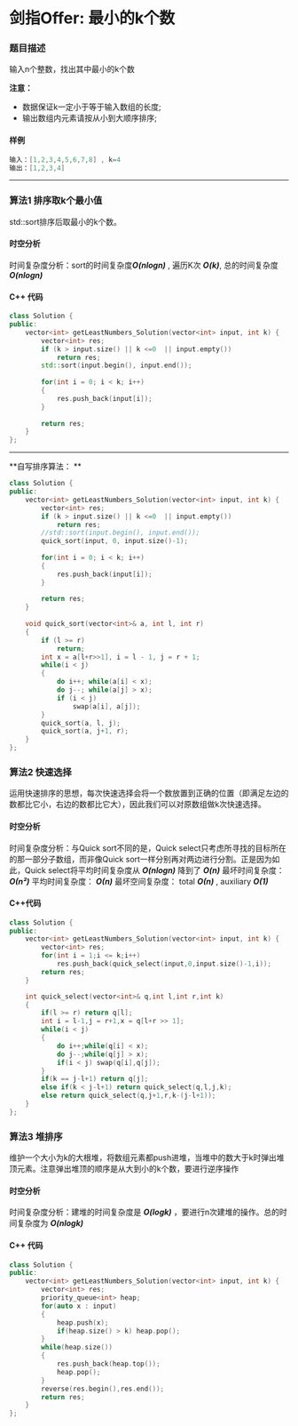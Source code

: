 # 剑指Offer: 最小的k个数

### 题目描述

  输入n个整数，找出其中最小的k个数 

**注意：**

- 数据保证k一定小于等于输入数组的长度;
- 输出数组内元素请按从小到大顺序排序;

#### 样例

```cpp
输入：[1,2,3,4,5,6,7,8] , k=4
输出：[1,2,3,4]
```

----------

### 算法1 排序取k个最小值

std::sort排序后取最小的k个数。

#### 时空分析

时间复杂度分析：sort的时间复杂度***O(nlogn)*** , 遍历K次 ***O(k)***, 总的时间复杂度 ***O(nlogn)***

#### C++ 代码

```cpp
class Solution {
public:
    vector<int> getLeastNumbers_Solution(vector<int> input, int k) {
        vector<int> res;
        if (k > input.size() || k <=0  || input.empty())
            return res;
        std::sort(input.begin(), input.end());
        
        for(int i = 0; i < k; i++)
        {
            res.push_back(input[i]);
        }
        
        return res;
    }
};
```

----

**自写排序算法： **

```cpp
class Solution {
public:
    vector<int> getLeastNumbers_Solution(vector<int> input, int k) {
        vector<int> res;
        if (k > input.size() || k <=0  || input.empty())
            return res;
        //std::sort(input.begin(), input.end());
        quick_sort(input, 0, input.size()-1);
        
        for(int i = 0; i < k; i++)
        {
            res.push_back(input[i]);
        }
        
        return res;
    }
    
    void quick_sort(vector<int>& a, int l, int r)
    {
        if (l >= r)
            return;
        int x = a[l+r>>1], i = l - 1, j = r + 1;
        while(i < j)
        {
            do i++; while(a[i] < x);
            do j--; while(a[j] > x);
            if (i < j)
                swap(a[i], a[j]);
        }
        quick_sort(a, l, j);
        quick_sort(a, j+1, r);
    }
};
```

### 算法2 快速选择

运用快速排序的思想，每次快速选择会将一个数放置到正确的位置（即满足左边的数都比它小，右边的数都比它大），因此我们可以对原数组做k次快速选择。

#### 时空分析

时间复杂度分析：与Quick sort不同的是，Quick select只考虑所寻找的目标所在的那一部分子数组，而非像Quick sort一样分别再对两边进行分割。正是因为如此，Quick select将平均时间复杂度从 ***O(nlogn)*** 降到了 ***O(n)***
最坏时间复杂度： ***О(n²)***
平均时间复杂度： ***О(n)***
最坏空间复杂度： total ***О(n)***  , auxiliary  ***O(1)***  

#### C++代码

```cpp
class Solution {
public:
    vector<int> getLeastNumbers_Solution(vector<int> input, int k) {
        vector<int> res;
        for(int i = 1;i <= k;i++)
            res.push_back(quick_select(input,0,input.size()-1,i));
        return res;
    }

    int quick_select(vector<int>& q,int l,int r,int k)
    {
        if(l >= r) return q[l];
        int i = l-1,j = r+1,x = q[l+r >> 1];
        while(i < j)
        {
            do i++;while(q[i] < x);
            do j--;while(q[j] > x);
            if(i < j) swap(q[i],q[j]);
        }
        if(k == j-l+1) return q[j];
        else if(k < j-l+1) return quick_select(q,l,j,k);
        else return quick_select(q,j+1,r,k-(j-l+1));
    }
};
```



### 算法3 堆排序
维护一个大小为k的大根堆，将数组元素都push进堆，当堆中的数大于k时弹出堆顶元素。注意弹出堆顶的顺序是从大到小的k个数，要进行逆序操作

#### 时空分析

时间复杂度分析：建堆的时间复杂度是 ***O(logk)*** ，要进行n次建堆的操作。总的时间复杂度为 ***O(nlogk)***

#### C++ 代码

```cpp
class Solution {
public:
    vector<int> getLeastNumbers_Solution(vector<int> input, int k) {
        vector<int> res;
        priority_queue<int> heap;
        for(auto x : input)
        {
            heap.push(x);
            if(heap.size() > k) heap.pop(); 
        }
        while(heap.size())
        {
            res.push_back(heap.top());
            heap.pop();
        }
        reverse(res.begin(),res.end());
        return res;
    }
};
```

